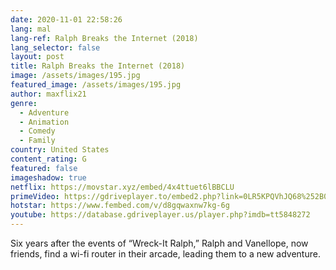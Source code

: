 ```yaml
---
date: 2020-11-01 22:58:26
lang: mal
lang-ref: Ralph Breaks the Internet (2018)
lang_selector: false
layout: post
title: Ralph Breaks the Internet (2018)
image: /assets/images/195.jpg
featured_image: /assets/images/195.jpg
author: maxflix21
genre:
  - Adventure
  - Animation
  - Comedy
  - Family
country: United States
content_rating: G
featured: false
imageshadow: true
netflix: https://movstar.xyz/embed/4x4ttuet6lBBCLU
primeVideo: https://gdriveplayer.to/embed2.php?link=0LR5KPQVhJQ68%252B0BLlGkHwTwFaggiqUxHocAoz%252BZ9ePm%252Fz0EqdR39E5nyZBNrpjWXZd4KRlji37RB1nGVBvsDcOwX7H2tjdJG35QCZZvLtGkc%252BKUVploaMWO7rm6gz25BFWjdAClRqGmNlANxcNTdP6we8PYP4iC0GSfnt6GgNDi5IdAUtr1lL9MOCkKsh3vc%253D
hotstar: https://www.fembed.com/v/d8gqwaxnw7kg-6g
youtube: https://database.gdriveplayer.us/player.php?imdb=tt5848272
---
```

Six years after the events of “Wreck-It Ralph,” Ralph and Vanellope, now friends, find a wi-fi router in their arcade, leading them to a new adventure.